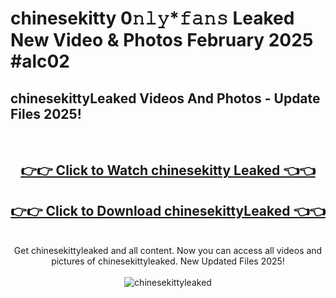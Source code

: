 # chinesekitty 0𝚗𝚕𝚢*𝚏𝚊𝚗𝚜 Leaked New Video & Photos February 2025 #alc02

<h2>chinesekittyLeaked Videos And Photos - Update Files 2025!</h2>
<br>
<div align="center">
<h2><a href="https://mediaupload.pro?title=chinesekitty&ref=11F" rel="nofollow">👉👉 Click to Watch chinesekitty Leaked 👈👈</a></h2>
<h2><a href="https://mediaupload.pro?title=chinesekitty&ref=11F" rel="nofollow">👉👉 Click to Download chinesekittyLeaked 👈👈</a></h2>
<br>
Get chinesekittyleaked and all content. Now you can access all videos and pictures of chinesekittyleaked. New Updated Files 2025!
<br>
<br>
<a href="https://mediaupload.pro?title=chinesekitty&ref=11F" rel="nofollow" data-target="animated-image.originalLink"><img src="https://i.ibb.co/Gkj2r4b/banner.png" alt="chinesekittyleaked" style="max-width: 100%; display: inline-block;" data-target="animated-image.originalImage"></a>
</div>
<br>

